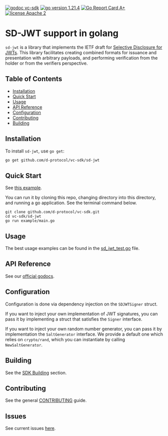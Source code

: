 [![godoc vc-sdk](https://img.shields.io/badge/godoc-ssi--sdk-blue)](https://pkg.go.dev/github.com/d-protocol/vc-sdk/sd-jwt)
[![go version 1.21.4](https://img.shields.io/badge/go_version-1.21.4-brightgreen)](https://golang.org/)
[![Go Report Card A+](https://goreportcard.com/badge/github.com/d-protocol/vc-sdk/sd-jwt)](https://goreportcard.com/report/github.com/d-protocol/vc-sdk/sd-jwt)
[![license Apache 2](https://img.shields.io/badge/license-Apache%202-black)](https://github.com/d-protocol/vc-sdk/blob/main/LICENSE)

# SD-JWT support in golang

`sd-jwt` is a library that implements the IETF draft for [Selective Disclosure for JWTs](https://www.ietf.org/archive/id/draft-ietf-oauth-selective-disclosure-jwt-04.html).
This library facilitates creating combined formats for issuance and presentation with arbitrary payloads, and performing
verification from the holder or from the verifiers perspective.

## Table of Contents
- [Installation](#installation)
- [Quick Start](#quick-start)
- [Usage](#usage)
- [API Reference](#api-reference)
- [Configuration](#configuration)
- [Contributing](#contributing)
- [Building](#building)

## Installation

To install `sd-jwt`, use `go get`:

```bash
go get github.com/d-protocol/vc-sdk/sd-jwt
```

## Quick Start
See [this example](example/main.go).

You can run it by cloning this repo, changing directory into this directory, and running a go application.
See the terminal command below. 

```shell
git clone github.com/d-protocol/vc-sdk.git
cd vc-sdk/sd-jwt
go run example/main.go
```

## Usage
The best usage examples can be found in the [sd_jwt_test.go](sd_jwt_test.go) file.

## API Reference
See our [official godocs](https://pkg.go.dev/github.com/d-protocol/vc-sdk/sd-jwt).

## Configuration
Configuration is done via dependency injection on the `SDJWTSigner` struct. 

If you want to inject your own implementation of JWT signatures, you can pass it by implementing a struct that satisfies
the `Signer` interface. 

If you want to inject your own random number generator, you can pass it by implementation the `SaltGenerator` interface.
We provide a default one which relies on `crypto/rand`, which you can instantiate by calling `NewSaltGenerator`.

## Building 
See the [SDK Building](../README.md#building) section.

## Contributing
See the general [CONTRIBUTING](../CONTRIBUTING.md) guide.

## Issues
See current issues [here](https://github.com/d-protocol/vc-sdk/issues?q=is%3Aissue+is%3Aopen+label%3Asd-jwt). 

